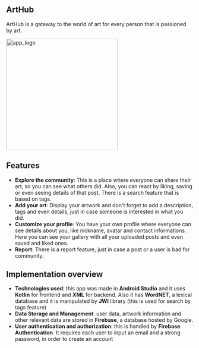 ## ArtHub
  ArtHub is a gateway to the world of art for every person that is passioned by art.
  
<img src="https://github.com/omuletzu/ArtHub/assets/75565975/2394eeee-a060-4cfe-a7cb-9a2b95096da1" alt="app_logo" width="300">

## Features

- **Explore the community**: This is a place where everyone can share their art, so you can see what others did. Also, you can react by liking, saving or even seeing details of that post. There is a search feature that is based on tags. 
- **Add your art**: Display your artwork and don't forget to add a description, tags and even details, just in case someone is interested in what you did.
- **Customize your profile**: You have your own profile where everyone can see details about you, like nickname, avatar and contact informations. Here you can see your gallery with all your uploaded posts and even saved and liked ones.
- **Report**: There is a report feature, just in case a post or a user is bad for community.

## Implementation overview

- **Technologies used**: this app was made in **Android Studio** and it uses **Kotlin** for frontend and **XML** for backend. Also it has **WordNET**, a lexical database and it is manipulated by **JWI** library (this is used for search by tags feature)
- **Data Storage and Management**: user data, artwork information and other relevant data are stored in **Firebase**, a database hosted by Google.
- **User authentication and authorization**: this is handled by **Firebase Authentication**. It requires each user to input an email and a strong password, in order to create an account
